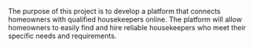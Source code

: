 The purpose of this project is to develop a platform that connects homeowners with qualified housekeepers online. The platform will allow homeowners to easily find and hire reliable housekeepers who meet their specific needs and requirements.
